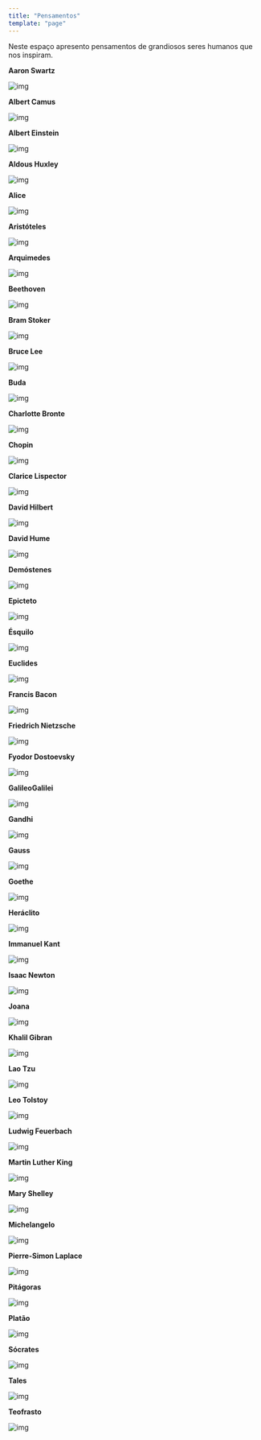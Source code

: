 ```yaml
---
title: "Pensamentos"
template: "page"
---
```


Neste espaço apresento pensamentos de grandiosos seres humanos que nos inspiram.

<b>Aaron Swartz</b>

![img](https://raw.githubusercontent.com/the-akira/akirablog/master/static/ideas/AaronSwartz.png)

<b>Albert Camus</b>

![img](https://raw.githubusercontent.com/the-akira/akirablog/master/static/ideas/AlbertCamus.png)

<b>Albert Einstein</b>

![img](https://raw.githubusercontent.com/the-akira/akirablog/master/static/ideas/AlbertEinstein.png)

<b>Aldous Huxley</b>

![img](https://raw.githubusercontent.com/the-akira/akirablog/master/static/ideas/AldousHuxley.png)

<b>Alice</b>

![img](https://raw.githubusercontent.com/the-akira/akirablog/master/static/ideas/Alice.png)

<b>Aristóteles</b>

![img](https://raw.githubusercontent.com/the-akira/akirablog/master/static/ideas/Aristoteles.png)

<b>Arquimedes</b>

![img](https://raw.githubusercontent.com/the-akira/akirablog/master/static/ideas/Arquimedes.png)

<b>Beethoven</b>

![img](https://raw.githubusercontent.com/the-akira/akirablog/master/static/ideas/Beethoven.png)

<b>Bram Stoker</b>

![img](https://raw.githubusercontent.com/the-akira/akirablog/master/static/ideas/BramStoker.png)

<b>Bruce Lee</b>

![img](https://raw.githubusercontent.com/the-akira/akirablog/master/static/ideas/BruceLee.png)

<b>Buda</b>

![img](https://raw.githubusercontent.com/the-akira/akirablog/master/static/ideas/Buda.png)

<b>Charlotte Bronte</b>

![img](https://raw.githubusercontent.com/the-akira/akirablog/master/static/ideas/CharlotteBronte.png)

<b>Chopin</b>

![img](https://raw.githubusercontent.com/the-akira/akirablog/master/static/ideas/Chopin.png)

<b>Clarice Lispector</b>

![img](https://raw.githubusercontent.com/the-akira/akirablog/master/static/ideas/ClariceLispector.png)

<b>David Hilbert</b>

![img](https://raw.githubusercontent.com/the-akira/akirablog/master/static/ideas/DavidHilbert.png)

<b>David Hume</b>

![img](https://raw.githubusercontent.com/the-akira/akirablog/master/static/ideas/DavidHume.png)

<b>Demóstenes</b>

![img](https://raw.githubusercontent.com/the-akira/akirablog/master/static/ideas/Demostenes.png)

<b>Epicteto</b>

![img](https://raw.githubusercontent.com/the-akira/akirablog/master/static/ideas/Epicteto.png)

<b>Ésquilo</b>

![img](https://raw.githubusercontent.com/the-akira/akirablog/master/static/ideas/Esquilo.png)

<b>Euclides</b>

![img](https://raw.githubusercontent.com/the-akira/akirablog/master/static/ideas/Euclides.png)

<b>Francis Bacon</b>

![img](https://raw.githubusercontent.com/the-akira/akirablog/master/static/ideas/FrancisBacon.png)

<b>Friedrich Nietzsche</b>

![img](https://raw.githubusercontent.com/the-akira/akirablog/master/static/ideas/FriedrichNietzsche.png)

<b>Fyodor Dostoevsky</b>

![img](https://raw.githubusercontent.com/the-akira/akirablog/master/static/ideas/FyodorDostoevsky.png)

<b>GalileoGalilei</b>

![img](https://raw.githubusercontent.com/the-akira/akirablog/master/static/ideas/GalileoGalilei.png)

<b>Gandhi</b>

![img](https://raw.githubusercontent.com/the-akira/akirablog/master/static/ideas/Gandhi.png)

<b>Gauss</b>

![img](https://raw.githubusercontent.com/the-akira/akirablog/master/static/ideas/Gauss.png)

<b>Goethe</b>

![img](https://raw.githubusercontent.com/the-akira/akirablog/master/static/ideas/Goethe.png)

<b>Heráclito</b>

![img](https://raw.githubusercontent.com/the-akira/akirablog/master/static/ideas/Heraclito.png)

<b>Immanuel Kant</b>

![img](https://raw.githubusercontent.com/the-akira/akirablog/master/static/ideas/ImmanuelKant.png)

<b>Isaac Newton</b>

![img](https://raw.githubusercontent.com/the-akira/akirablog/master/static/ideas/IsaacNewton.png)

<b>Joana</b>

![img](https://raw.githubusercontent.com/the-akira/akirablog/master/static/ideas/Joana.png)

<b>Khalil Gibran</b>

![img](https://raw.githubusercontent.com/the-akira/akirablog/master/static/ideas/KhalilGibran.png)

<b>Lao Tzu</b>

![img](https://raw.githubusercontent.com/the-akira/akirablog/master/static/ideas/LaoTzu.png)

<b>Leo Tolstoy</b>

![img](https://raw.githubusercontent.com/the-akira/akirablog/master/static/ideas/LeoTolstoy.png)

<b>Ludwig Feuerbach</b>

![img](https://raw.githubusercontent.com/the-akira/akirablog/master/static/ideas/LudwigFeuerbach.png)

<b>Martin Luther King</b>

![img](https://raw.githubusercontent.com/the-akira/akirablog/master/static/ideas/MLK.png)

<b>Mary Shelley</b>

![img](https://raw.githubusercontent.com/the-akira/akirablog/master/static/ideas/MaryShelley.png)

<b>Michelangelo</b>

![img](https://raw.githubusercontent.com/the-akira/akirablog/master/static/ideas/Michelangelo.png)

<b>Pierre-Simon Laplace</b>

![img](https://raw.githubusercontent.com/the-akira/akirablog/master/static/ideas/Pierre-SimonLaplace.png)

<b>Pitágoras</b>

![img](https://raw.githubusercontent.com/the-akira/akirablog/master/static/ideas/Pitagoras.png)

<b>Platão</b>

![img](https://raw.githubusercontent.com/the-akira/akirablog/master/static/ideas/Platao.png)

<b>Sócrates</b>

![img](https://raw.githubusercontent.com/the-akira/akirablog/master/static/ideas/Socrates.png)

<b>Tales</b>

![img](https://raw.githubusercontent.com/the-akira/akirablog/master/static/ideas/Tales.png)

<b>Teofrasto</b>

![img](https://raw.githubusercontent.com/the-akira/akirablog/master/static/ideas/Teofrasto.png)
